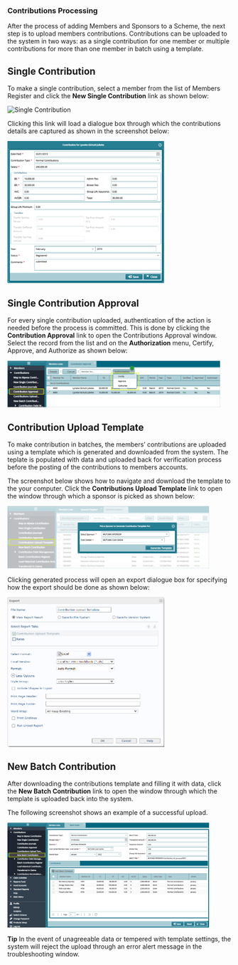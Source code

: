 ### Contributions Processing

After the process of adding Members and Sponsors to a Scheme, the next step is
to upload members contributions. Contributions can be uploaded to the system in
two ways: as a single contribution for one member or multiple contributions for
more than one member in batch using a template.

## Single Contribution

To make a single contribution, select a member from the list of Members Register and click the
**New Single Contribution** link as shown below:

<img  alt="Single Contribution" width="95%" height="auto"  class="center"  src="../media3/contri1.png"> 


Clicking this link will load a dialogue box through which the contributions details are
captured as shown in the screenshot below:

<img  alt="Single Contribution capture form" width="70%" height="auto"  class="center"  src="../media3/contri2.png"> 

## Single Contribution Approval

For every single contribution uploaded, authentication of the action is needed
before the process is committed. This is done by clicking the **Contribution Approval** link to open the Contributions Approval window. Select the record from the list and on the **Authorization** menu, Certify, Approve, and Authorize as shown below:

<img  alt="Single Contribution approval" width="95%" height="auto"  class="center"  src="../media3/contri3.png"> 


## Contribution Upload Template

To make contribution in batches, the members’ contributions are uploaded using a
template which is generated and downloaded from the system. The teplate is populated with data and uploaded back for verification process before the posting of the contributions to members accounts.

The screenshot below shows how to navigate and download the template to the your computer. Click the **Contributions Upload Template** link to open the window through which a sponsor is picked as shown below:

<img  alt="Contribution upload templete" width="90%" height="auto"  class="center"  src="../media3/contri4.png"> 


Clicking generated process will open an export dialogue box for specifying how
the export should be done as shown below:

<img  alt="Single Contribution template export" width="70%" height="auto"  class="center"  src="../media3/contri5.png"> 


## New Batch Contribution

After downloading the contributions template and filling it with data, click the
**New Batch Contribution** link to open the window through which the template is
uploaded back into the system.

The following screenshot shows an example of a successful upload.

<img  alt="batch Contribution" width="90%" height="auto"  class="center"  src="../media3/contri6.png"> 

**Tip**
In the event of unagreeable data or tempered with template settings, the system will reject the upload through an error alert message in the troubleshooting window.